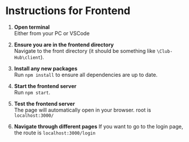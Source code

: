 # Instructions for Frontend

1. **Open terminal**  
  Either from your PC or VSCode

2. **Ensure you are in the frontend directory**  
  Navigate to the front directory (it should be something like `\Club-Hub\client`).

3. **Install any new packages**  
  Run `npm install` to ensure all dependencies are up to date.

4. **Start the frontend server**  
  Run `npm start`. 

5. **Test the frontend server**  
  The page will automatically open in your browser. root is `localhost:3000/`

6. **Navigate through different pages**
  If you want to go to the login page, the route is `localhost:3000/login`

